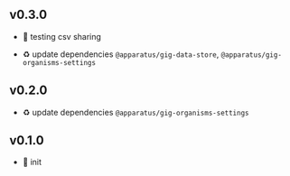 ## v0.3.0

* 🌱 testing csv sharing

* ♻️ update dependencies `@apparatus/gig-data-store`, `@apparatus/gig-organisms-settings`

## v0.2.0

* ♻️ update dependencies `@apparatus/gig-organisms-settings`

## v0.1.0

* 🐣 init
